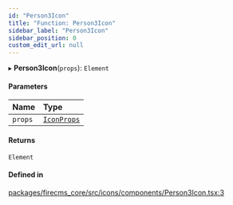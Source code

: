 ```yaml
---
id: "Person3Icon"
title: "Function: Person3Icon"
sidebar_label: "Person3Icon"
sidebar_position: 0
custom_edit_url: null
---
```


▸ **Person3Icon**(`props`): `Element`

#### Parameters

| Name | Type |
| :------ | :------ |
| `props` | [`IconProps`](../types/IconProps.md) |

#### Returns

`Element`

#### Defined in

[packages/firecms_core/src/icons/components/Person3Icon.tsx:3](https://github.com/FireCMSco/firecms/blob/d45f3739/packages/firecms_core/src/icons/components/Person3Icon.tsx#L3)
